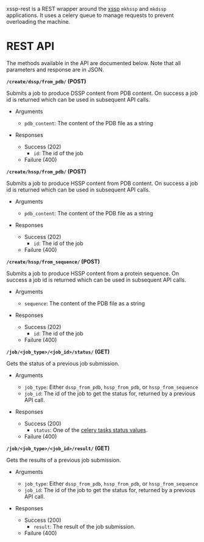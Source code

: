 xssp-rest is a REST wrapper around the [xssp][1] `mkhssp` and `mkdssp`
applications. It uses a celery queue to manage requests to prevent overloading
the machine.

# REST API

The methods available in the API are documented below. Note that all parameters
and response are in JSON.

**`/create/dssp/from_pdb/` (POST)**

Submits a job to produce DSSP content from PDB content. On success a job id is
returned which can be used in subsequent API calls.

* Arguments
  * `pdb_content`: The content of the PDB file as a string

* Responses
  * Success (202)
    * `id`: The id of the job
  * Failure (400)

**`/create/hssp/from_pdb/` (POST)**

Submits a job to produce HSSP content from PDB content. On success a job id is
returned which can be used in subsequent API calls.

* Arguments
  * `pdb_content`: The content of the PDB file as a string

* Responses
  * Success (202)
    * `id`: The id of the job
  * Failure (400)

**`/create/hssp/from_sequence/` (POST)**

Submits a job to produce HSSP content from a protein sequence. On success a job
id is returned which can be used in subsequent API calls.

* Arguments
  * `sequence`: The content of the PDB file as a string

* Responses
  * Success (202)
    * `id`: The id of the job
  * Failure (400)

**`/job/<job_type>/<job_id>/status/` (GET)**

Gets the status of a previous job submission.

* Arguments
  * `job_type`: Either `dssp_from_pdb`, `hssp_from_pdb`, or `hssp_from_sequence`
  * `job_id`: The id of the job to get the status for, returned by a previous
             API call.

* Responses
  * Success (200)
    * `status`: One of the [celery tasks status values][2].
  * Failure (400)

**`/job/<job_type>/<job_id>/result/` (GET)**

Gets the results of a previous job submission.

* Arguments
  * `job_type`: Either `dssp_from_pdb`, `hssp_from_pdb`, or `hssp_from_sequence`
  * `job_id`: The id of the job to get the status for, returned by a previous
             API call.

* Responses
  * Success (200)
    * `result`: The result of the job submission.
  * Failure (400)

[1]: https://github.com/cmbi/xssp
[2]: http://celery.readthedocs.org/en/latest/userguide/tasks.html#built-in-states
